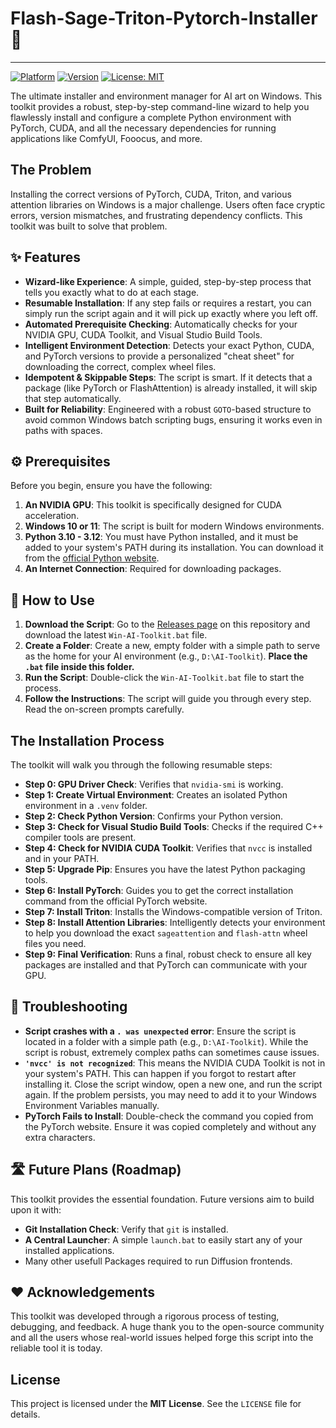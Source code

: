 # Flash-Sage-Triton-Pytorch-Installer 🚀

---

[![Platform](https://img.shields.io/badge/Platform-Windows-0078D6?style=for-the-badge&logo=windows)](https://www.microsoft.com/windows)
[![Version](https://img.shields.io/badge/Version-12.8-blue.svg?style=for-the-badge)](https://github.com/YOUR_USERNAME/YOUR_REPO/releases)
[![License: MIT](https://img.shields.io/badge/License-MIT-yellow.svg?style=for-the-badge)](https://opensource.org/licenses/MIT)

The ultimate installer and environment manager for AI art on Windows. This toolkit provides a robust, step-by-step command-line wizard to help you flawlessly install and configure a complete Python environment with PyTorch, CUDA, and all the necessary dependencies for running applications like ComfyUI, Fooocus, and more.

## The Problem

Installing the correct versions of PyTorch, CUDA, Triton, and various attention libraries on Windows is a major challenge. Users often face cryptic errors, version mismatches, and frustrating dependency conflicts. This toolkit was built to solve that problem.

## ✨ Features

*   **Wizard-like Experience**: A simple, guided, step-by-step process that tells you exactly what to do at each stage.
*   **Resumable Installation**: If any step fails or requires a restart, you can simply run the script again and it will pick up exactly where you left off.
*   **Automated Prerequisite Checking**: Automatically checks for your NVIDIA GPU, CUDA Toolkit, and Visual Studio Build Tools.
*   **Intelligent Environment Detection**: Detects your exact Python, CUDA, and PyTorch versions to provide a personalized "cheat sheet" for downloading the correct, complex wheel files.
*   **Idempotent & Skippable Steps**: The script is smart. If it detects that a package (like PyTorch or FlashAttention) is already installed, it will skip that step automatically.
*   **Built for Reliability**: Engineered with a robust `GOTO`-based structure to avoid common Windows batch scripting bugs, ensuring it works even in paths with spaces.

## ⚙️ Prerequisites

Before you begin, ensure you have the following:

1.  **An NVIDIA GPU**: This toolkit is specifically designed for CUDA acceleration.
2.  **Windows 10 or 11**: The script is built for modern Windows environments.
3.  **Python 3.10 - 3.12**: You must have Python installed, and it must be added to your system's PATH during its installation. You can download it from the [official Python website](https://www.python.org/downloads/).
4.  **An Internet Connection**: Required for downloading packages.

## 🚀 How to Use

1.  **Download the Script**: Go to the [Releases page](https://github.com/YOUR_USERNAME/YOUR_REPO/releases) on this repository and download the latest `Win-AI-Toolkit.bat` file.
2.  **Create a Folder**: Create a new, empty folder with a simple path to serve as the home for your AI environment (e.g., `D:\AI-Toolkit`). **Place the `.bat` file inside this folder.**
3.  **Run the Script**: Double-click the `Win-AI-Toolkit.bat` file to start the process.
4.  **Follow the Instructions**: The script will guide you through every step. Read the on-screen prompts carefully.

## The Installation Process

The toolkit will walk you through the following resumable steps:

*   **Step 0: GPU Driver Check**: Verifies that `nvidia-smi` is working.
*   **Step 1: Create Virtual Environment**: Creates an isolated Python environment in a `.venv` folder.
*   **Step 2: Check Python Version**: Confirms your Python version.
*   **Step 3: Check for Visual Studio Build Tools**: Checks if the required C++ compiler tools are present.
*   **Step 4: Check for NVIDIA CUDA Toolkit**: Verifies that `nvcc` is installed and in your PATH.
*   **Step 5: Upgrade Pip**: Ensures you have the latest Python packaging tools.
*   **Step 6: Install PyTorch**: Guides you to get the correct installation command from the official PyTorch website.
*   **Step 7: Install Triton**: Installs the Windows-compatible version of Triton.
*   **Step 8: Install Attention Libraries**: Intelligently detects your environment to help you download the exact `sageattention` and `flash-attn` wheel files you need.
*   **Step 9: Final Verification**: Runs a final, robust check to ensure all key packages are installed and that PyTorch can communicate with your GPU.

## 🔧 Troubleshooting

*   **Script crashes with a `. was unexpected` error**: Ensure the script is located in a folder with a simple path (e.g., `D:\AI-Toolkit`). While the script is robust, extremely complex paths can sometimes cause issues.
*   **`'nvcc' is not recognized`**: This means the NVIDIA CUDA Toolkit is not in your system's PATH. This can happen if you forgot to restart after installing it. Close the script window, open a new one, and run the script again. If the problem persists, you may need to add it to your Windows Environment Variables manually.
*   **PyTorch Fails to Install**: Double-check the command you copied from the PyTorch website. Ensure it was copied completely and without any extra characters.

## 🛣️ Future Plans (Roadmap)

This toolkit provides the essential foundation. Future versions aim to build upon it with:

*   **Git Installation Check**: Verify that `git` is installed.
*   **A Central Launcher**: A simple `launch.bat` to easily start any of your installed applications.
*   Many other usefull Packages required to run Diffusion frontends.

## ❤️ Acknowledgements

This toolkit was developed through a rigorous process of testing, debugging, and feedback. A huge thank you to the open-source community and all the users whose real-world issues helped forge this script into the reliable tool it is today.

## License

This project is licensed under the **MIT License**. See the `LICENSE` file for details.
